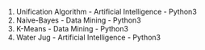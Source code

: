 1. Unification Algorithm - Artificial Intelligence - Python3
2. Naive-Bayes - Data Mining - Python3
3. K-Means - Data Mining - Python3
4. Water Jug - Artificial Intelligence - Python3